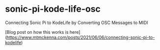 # sonic-pi-kode-life-osc
Connecting Sonic Pi to KodeLife by Converting OSC Messages to MIDI

[Blog post on how this works is here] (https://www.mtmckenna.com/posts/2021/06/06/connecting-sonic-pi-to-kodelife)
